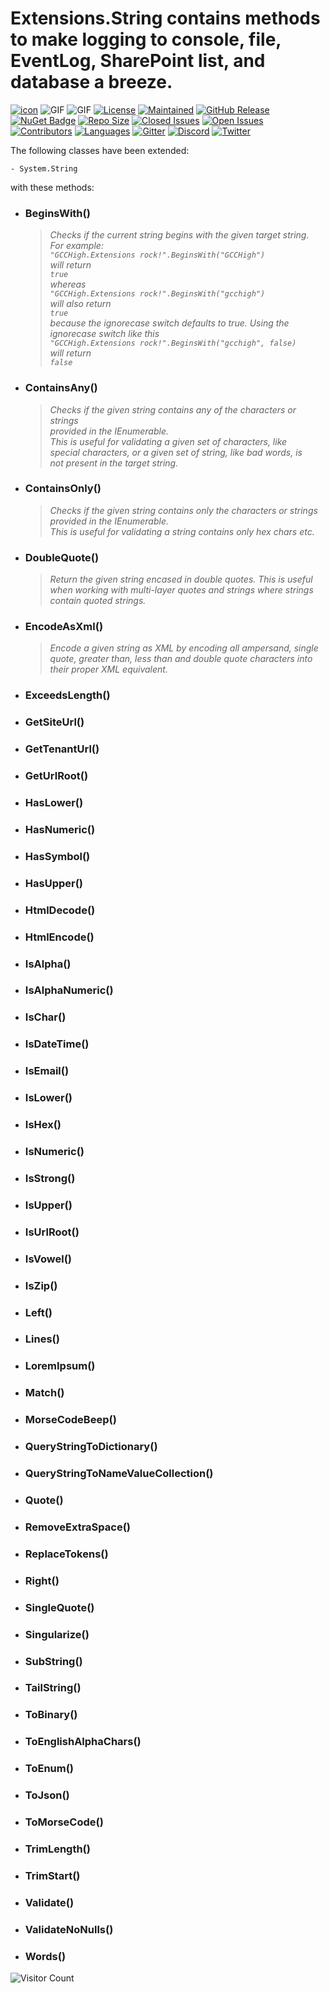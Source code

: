 ﻿# Extensions.String contains methods to make logging to console, file, EventLog, SharePoint list, and database a breeze.
[![icon](https://raw.githubusercontent.com/cjvandyk/Extensions/master/Images/Extensions-64x64.png)](https://github.com/cjvandyk/Extensions)
![GIF](https://raw.githubusercontent.com/cjvandyk/Extensions/master/Images/Extensions.gif)
![GIF](https://raw.githubusercontent.com/cjvandyk/Extensions/master/Images/Easy%20Date%20convertion%20GIF.gif)
[![License](https://img.shields.io/github/license/cjvandyk/Extensions)](https://github.com/cjvandyk/Extensions/blob/main/LICENSE) [![Maintained](https://img.shields.io/maintenance/yes/2023)](https://github.com/cjvandyk/extensions/releases) [![GitHub Release](https://img.shields.io/github/release/cjvandyk/extensions.svg)](https://GitHub.com/cjvandyk/extensions/releases/) [![NuGet Badge](https://buildstats.info/nuget/Extensions.CS)](https://www.nuget.org/packages/Extensions.cs) [![Repo Size](https://img.shields.io/github/repo-size/cjvandyk/extensions)](https://github.com/cjvandyk/Extensions) [![Closed Issues](https://img.shields.io/github/issues-closed/cjvandyk/extensions.svg)](https://GitHub.com/cjvandyk/extensions/issues?q=is%3Aissue+is%3Aclosed) [![Open Issues](https://img.shields.io/github/issues/cjvandyk/extensions.svg)](https://github.com/cjvandyk/extensions/issues) [![Contributors](https://img.shields.io/github/contributors/cjvandyk/extensions.svg)](https://GitHub.com/cjvandyk/extensions/graphs/contributors/) [![Languages](https://img.shields.io/github/languages/count/cjvandyk/extensions.svg)](https://github.com/cjvandyk/Extensions/search?l=c%23) [![Gitter](https://badges.gitter.im/Join%20Chat.svg)](https://gitter.im/ExtensionsCS/Extensions?utm_source=badge&utm_medium=badge&utm_campaign=pr-badge&utm_content=badge) [![Discord](https://raw.githubusercontent.com/cjvandyk/Extensions/master/Images/Discord.png?raw=true)](https://discord.com/channels/799027565465305088/799027565993394219) [![Twitter](https://img.shields.io/twitter/follow/cjvandyk?style=social)](https://twitter.com/intent/follow?screen_name=cjvandyk)

The following classes have been extended:

    - System.String

with these methods:

- ### **BeginsWith()**
    > _Checks if the current string begins with the given target string.<br>
        For example:<br>
            `"GCCHigh.Extensions rock!".BeginsWith("GCCHigh")`<br>
        will return<br>
            `true`<br>
        whereas<br>
            `"GCCHigh.Extensions rock!".BeginsWith("gcchigh")`<br>
        will also return<br>
            `true`<br>
        because the ignorecase switch defaults to true.  Using the <br>
        ignorecase switch like this<br>
            `"GCCHigh.Extensions rock!".BeginsWith("gcchigh", false)`<br>
        will return<br>
            `false`<br>_

- ### **ContainsAny()**
    > _Checks if the given string contains any of the characters or strings<br>
        provided in the IEnumerable.<br>
        This is useful for validating a given set of characters, like<br>
        special characters, or a given set of string, like bad words, is<br>
        not present in the target string.<br>_

- ### **ContainsOnly()**
    > _Checks if the given string contains only the characters or strings<br>
        provided in the IEnumerable.<br>
        This is useful for validating a string contains only hex chars etc.<br>_

- ### **DoubleQuote()**
    > _Return the given string encased in double quotes.  This is useful<br>
        when working with multi-layer quotes and strings where strings<br>
        contain quoted strings.<br>_

- ### **EncodeAsXml()**
    > _Encode a given string as XML by encoding all ampersand, single <br>
        quote, greater than, less than and double quote characters into<br>
        their proper XML equivalent.<br>_

- ### **ExceedsLength()**

- ### **GetSiteUrl()**

- ### **GetTenantUrl()**

- ### **GetUrlRoot()**

- ### **HasLower()**

- ### **HasNumeric()**

- ### **HasSymbol()**

- ### **HasUpper()**

- ### **HtmlDecode()**

- ### **HtmlEncode()**

- ### **IsAlpha()**

- ### **IsAlphaNumeric()**

- ### **IsChar()**

- ### **IsDateTime()**

- ### **IsEmail()**

- ### **IsLower()**

- ### **IsHex()**

- ### **IsNumeric()**

- ### **IsStrong()**

- ### **IsUpper()**

- ### **IsUrlRoot()**

- ### **IsVowel()**

- ### **IsZip()**

- ### **Left()**

- ### **Lines()**

- ### **LoremIpsum()**

- ### **Match()**

- ### **MorseCodeBeep()**

- ### **QueryStringToDictionary()**

- ### **QueryStringToNameValueCollection()**

- ### **Quote()**

- ### **RemoveExtraSpace()**

- ### **ReplaceTokens()**

- ### **Right()**

- ### **SingleQuote()**

- ### **Singularize()**

- ### **SubString()**

- ### **TailString()**

- ### **ToBinary()**

- ### **ToEnglishAlphaChars()**

- ### **ToEnum()**

- ### **ToJson()**

- ### **ToMorseCode()**

- ### **TrimLength()**

- ### **TrimStart()**

- ### **Validate()**

- ### **ValidateNoNulls()**

- ### **Words()**

![Visitor Count](https://profile-counter.glitch.me/{cjvandyk}/count.svg)
